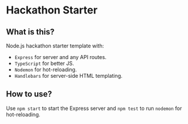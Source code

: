 # Hackathon Starter

## What is this?
Node.js hackathon starter template with:
- `Express` for server and any API routes.
- `TypeScript` for better JS.
- `Nodemon` for hot-reloading.
- `Handlebars` for server-side HTML templating.

## How to use?
Use `npm start` to start the Express server and `npm test` to run `nodemon` for hot-reloading.